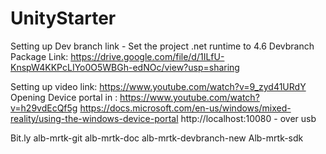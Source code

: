 # UnityStarter

Setting up
Dev branch link - 
Set the project .net runtime to 4.6 
Devbranch Package Link: https://drive.google.com/file/d/1ILfU-KnspW4KKPcLIYo0O5WBGh-edNOc/view?usp=sharing

Setting up video link: https://www.youtube.com/watch?v=9_zyd41URdY
Opening Device portal in : https://www.youtube.com/watch?v=h29vdEcQf5g
				https://docs.microsoft.com/en-us/windows/mixed-reality/using-the-windows-device-portal
http://localhost:10080  - over usb




Bit.ly
alb-mrtk-git
alb-mrtk-doc
alb-mrtk-devbranch-new
Alb-mrtk-sdk
